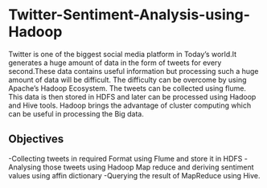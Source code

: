 # Twitter-Sentiment-Analysis-using-Hadoop
Twitter is one of the biggest social media platform in Today’s world.It generates a huge  amount of data in the form of tweets for every second.These data contains useful  information but processing such a huge amount of data will be difficult. The difficulty can  be overcome by using Apache’s Hadoop Ecosystem. The tweets can be collected using  flume. This data is then stored in HDFS and later can be processed using Hadoop and Hive  tools. Hadoop brings the advantage of cluster computing which can be useful in processing  the Big data.


## Objectives
-Collecting tweets in required Format using Flume and store it in HDFS
-Analysing those tweets using Hadoop Map reduce and deriving sentiment values using  affin dictionary
-Querying the result of MapReduce using Hive.
